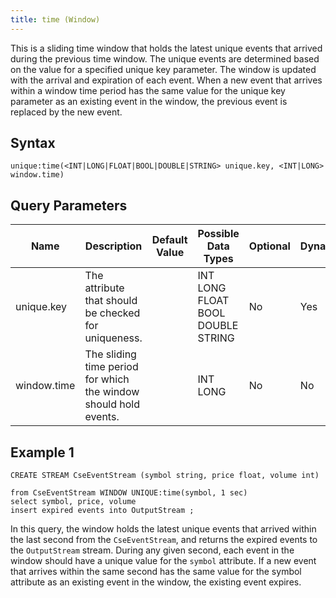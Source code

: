 ```yaml
---
title: time (Window)
---
```


This is a sliding time window that holds the latest unique events that arrived during the previous time window. The unique events are determined based on the value for a specified unique key parameter. The window is updated with the arrival and expiration of each event. When a new event that arrives within a window time period has the same value for the unique key parameter as an existing event in the window, the previous event is replaced by the new event.

## Syntax

    unique:time(<INT|LONG|FLOAT|BOOL|DOUBLE|STRING> unique.key, <INT|LONG> window.time)

## Query Parameters

| Name        | Description            | Default Value | Possible Data Types | Optional | Dynamic |
|-------------|---------------------------------|---------------|----------------------|----------|---------|
| unique.key  | The attribute that should be checked for uniqueness.             | | INT LONG FLOAT BOOL DOUBLE STRING | No       | Yes     |
| window.time | The sliding time period for which the window should hold events. | | INT LONG            | No       | No      |

## Example 1

    CREATE STREAM CseEventStream (symbol string, price float, volume int)

    from CseEventStream WINDOW UNIQUE:time(symbol, 1 sec)
    select symbol, price, volume
    insert expired events into OutputStream ;

In this query, the window holds the latest unique events that arrived within the last second from the `CseEventStream`, and returns the expired events to the `OutputStream` stream. During any given second, each event in the window should have a unique value for the `symbol` attribute. If a new event that arrives within the same second has the same value for the symbol attribute as an existing event in the window, the existing event expires.

